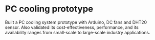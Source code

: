 # PC cooling prototype
Built a PC cooling system prototype with Arduino, DC fans and DHT20 sensor. Also validated its cost-effectiveness, 
performance, and its availability ranges from small-scale to large-scale industry applications. 
